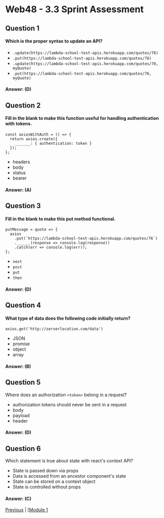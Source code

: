 # Web48 - 3.3 Sprint Assessment

## Question 1

####  Which is the proper syntax to update an API?

- ```.update(https://lambda-school-test-apis.herokuapp.com/quotes/76)``` 
- ```.put(https://lambda-school-test-apis.herokuapp.com/quotes/76)``` 
- ```.update(https://lambda-school-test-apis.herokuapp.com/quotes/76, myQuote)``` 
- ```.put(https://lambda-school-test-apis.herokuapp.com/quotes/76, myQuote)``` 

#### Answer:   (D) 

## Question 2

####  Fill in the blank to make this function useful for handling authentication with tokens.

```
const axiosWithAuth = () => {
  return axios.create({
    _______: { authentication: token }
  });
};
```

- headers 
- body 
- status 
- bearer 

#### Answer:   (A) 

## Question 3

####  Fill in the blank to make this put method functional.

```
putMessage = quote => {
  axios
    .put(`https://lambda-school-test-apis.herokuapp.com/quotes/76`)
    .______(response => console.log(response))
    .catch(err => console.log(err));
};
```

- ```next ``` 
- ```post ``` 
- ```put ``` 
- ```then ``` 

#### Answer:   (D) 

## Question 4

####  What type of data does the following code initially return?
```
axios.get('http://serverlocation.com/data')
```

- JSON  
- promise 
- object  
- array 

#### Answer:   (B)

## Question 5

Where does an authorization ```<token>``` belong in a request?

-   authorization tokens should never be sent in a request 
-   body 
-   payload 
-   header

#### Answer:   (D) 

## Question 6

Which statement is true about state with react's context API?

-   State is passed down via props 
-   Data is accessed from an ancestor component's state 
-   State can be stored on a context object  
-   State is controlled without props 

#### Answer:   (C) 







[Previous](./Object_2.md) | [[Module 1](../../Module_1-Class-Components/README.md)
